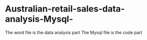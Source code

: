 # Australian-retail-sales-data-analysis-Mysql-
The word file is the data analysis part
The Mysql file is the code part
